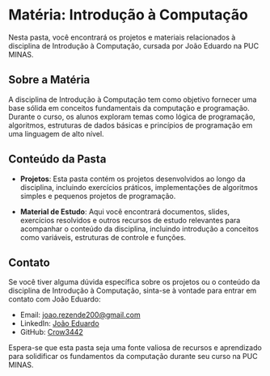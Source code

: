 # Matéria: Introdução à Computação

Nesta pasta, você encontrará os projetos e materiais relacionados à disciplina de Introdução à Computação, cursada por João Eduardo na PUC MINAS.

## Sobre a Matéria

A disciplina de Introdução à Computação tem como objetivo fornecer uma base sólida em conceitos fundamentais da computação e programação. Durante o curso, os alunos exploram temas como lógica de programação, algoritmos, estruturas de dados básicas e princípios de programação em uma linguagem de alto nível.

## Conteúdo da Pasta

- **Projetos**: Esta pasta contém os projetos desenvolvidos ao longo da disciplina, incluindo exercícios práticos, implementações de algoritmos simples e pequenos projetos de programação.

- **Material de Estudo**: Aqui você encontrará documentos, slides, exercícios resolvidos e outros recursos de estudo relevantes para acompanhar o conteúdo da disciplina, incluindo introdução a conceitos como variáveis, estruturas de controle e funções.

## Contato

Se você tiver alguma dúvida específica sobre os projetos ou o conteúdo da disciplina de Introdução à Computação, sinta-se à vontade para entrar em contato com João Eduardo:

- Email: [joao.rezende200@gmail.com](mailto:joao.rezende200@gmail.com)
- LinkedIn: [João Eduardo](https://www.linkedin.com/in/crow3442/)
- GitHub: [Crow3442](https://github.com/Crow3442)

Espera-se que esta pasta seja uma fonte valiosa de recursos e aprendizado para solidificar os fundamentos da computação durante seu curso na PUC MINAS.
